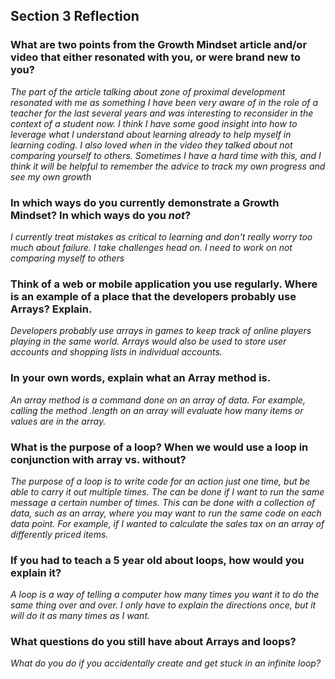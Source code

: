 ## Section 3 Reflection


### What are two points from the Growth Mindset article and/or video that either resonated with you, or were brand new to you?


*The part of the article talking about zone of proximal development resonated with me as something I have been very aware of in the role of a teacher for the last several years and was interesting to reconsider in the context of a student now. I think I have some good insight into how to leverage what I understand about learning already to help myself in learning coding. I also loved when in the video they talked about not comparing yourself to others. Sometimes I have a hard time with this, and I think it will be helpful to remember the advice to track my own progress and see my own growth*



### In which ways do you currently demonstrate a Growth Mindset? In which ways do you _not_?


*I currently treat mistakes as critical to learning and don't really worry too much about failure. I take challenges head on. I need to work on not comparing myself to others*



### Think of a web or mobile application you use regularly. Where is an example of a place that the developers probably use Arrays? Explain.


*Developers probably use arrays in games to keep track of online players playing in the same world. Arrays would also be used to store user accounts and shopping lists in individual accounts.*



### In your own words, explain what an Array method is.


*An array method is a command done on an array of data. For example, calling the method .length on an array will evaluate how many items or values are in the array.*



### What is the purpose of a loop? When we would use a loop in conjunction with array vs. without?


*The purpose of a loop is to write code for an action just one time, but be able to carry it out multiple times. The can be done if I want to run the same message a certain number of times. This can be done with a collection of data, such as an array, where you may want to run the same code on each data point. For example, if I wanted to calculate the sales tax on an array of differently priced items.*



### If you had to teach a 5 year old about loops, how would you explain it?


*A loop is a way of telling a computer how many times you want it to do the same thing over and over. I only have to explain the directions once, but it will do it as many times as I want.*



### What questions do you still have about Arrays and loops?


*What do you do if you accidentally create and get stuck in an infinite loop?*
